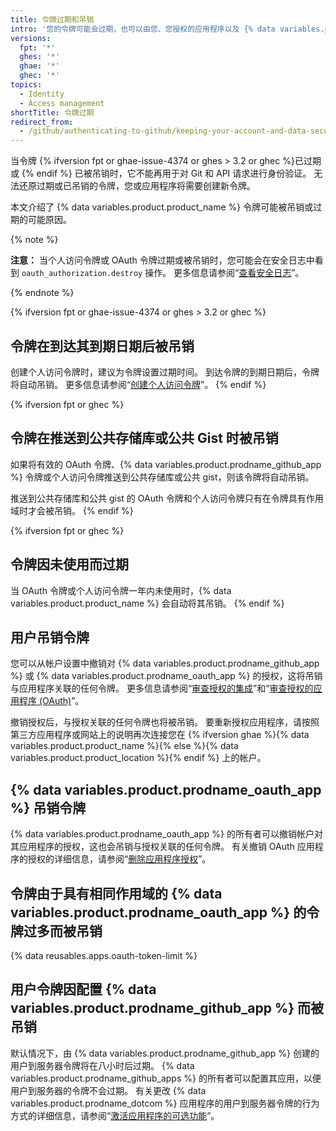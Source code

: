 ```yaml
---
title: 令牌过期和吊销
intro: '您的令牌可能会过期，也可以由您、您授权的应用程序以及 {% data variables.product.product_name %} 自行吊销。'
versions:
  fpt: '*'
  ghes: '*'
  ghae: '*'
  ghec: '*'
topics:
  - Identity
  - Access management
shortTitle: 令牌过期
redirect_from:
  - /github/authenticating-to-github/keeping-your-account-and-data-secure/token-expiration-and-revocation
---
```


当令牌 {% ifversion fpt or ghae-issue-4374 or ghes > 3.2 or ghec %}已过期或 {% endif %} 已被吊销时，它不能再用于对 Git 和 API 请求进行身份验证。 无法还原过期或已吊销的令牌，您或应用程序将需要创建新令牌。

本文介绍了 {% data variables.product.product_name %} 令牌可能被吊销或过期的可能原因。

{% note %}

**注意：** 当个人访问令牌或 OAuth 令牌过期或被吊销时，您可能会在安全日志中看到 `oauth_authorization.destroy` 操作。 更多信息请参阅“[查看安全日志](/github/authenticating-to-github/keeping-your-account-and-data-secure/reviewing-your-security-log)”。

{% endnote %}

{% ifversion fpt or ghae-issue-4374 or ghes > 3.2 or ghec %}
## 令牌在到达其到期日期后被吊销

创建个人访问令牌时，建议为令牌设置过期时间。 到达令牌的到期日期后，令牌将自动吊销。 更多信息请参阅“[创建个人访问令牌](/github/authenticating-to-github/keeping-your-account-and-data-secure/creating-a-personal-access-token)”。
{% endif %}

{% ifversion fpt or ghec %}
## 令牌在推送到公共存储库或公共 Gist 时被吊销

如果将有效的 OAuth 令牌、{% data variables.product.prodname_github_app %} 令牌或个人访问令牌推送到公共存储库或公共 gist，则该令牌将自动吊销。

推送到公共存储库和公共 gist 的 OAuth 令牌和个人访问令牌只有在令牌具有作用域时才会被吊销。
{% endif %}

{% ifversion fpt or ghec %}
## 令牌因未使用而过期

当 OAuth 令牌或个人访问令牌一年内未使用时，{% data variables.product.product_name %} 会自动将其吊销。
{% endif %}

## 用户吊销令牌

您可以从帐户设置中撤销对 {% data variables.product.prodname_github_app %} 或 {% data variables.product.prodname_oauth_app %} 的授权，这将吊销与应用程序关联的任何令牌。 更多信息请参阅“[审查授权的集成](/github/authenticating-to-github/keeping-your-account-and-data-secure/reviewing-your-authorized-integrations)”和“[审查授权的应用程序 (OAuth)](/github/authenticating-to-github/keeping-your-account-and-data-secure/reviewing-your-authorized-applications-oauth)”。

撤销授权后，与授权关联的任何令牌也将被吊销。 要重新授权应用程序，请按照第三方应用程序或网站上的说明再次连接您在 {% ifversion ghae %}{% data variables.product.product_name %}{% else %}{% data variables.product.product_location %}{% endif %} 上的帐户。

## {% data variables.product.prodname_oauth_app %} 吊销令牌

{% data variables.product.prodname_oauth_app %} 的所有者可以撤销帐户对其应用程序的授权，这也会吊销与授权关联的任何令牌。 有关撤销 OAuth 应用程序的授权的详细信息，请参阅“[删除应用程序授权](/rest/reference/apps#delete-an-app-authorization)”。

## 令牌由于具有相同作用域的 {% data variables.product.prodname_oauth_app %} 的令牌过多而被吊销

{% data reusables.apps.oauth-token-limit %}

## 用户令牌因配置 {% data variables.product.prodname_github_app %} 而被吊销

默认情况下，由 {% data variables.product.prodname_github_app %} 创建的用户到服务器令牌将在八小时后过期。 {% data variables.product.prodname_github_apps %} 的所有者可以配置其应用，以便用户到服务器的令牌不会过期。 有关更改 {% data variables.product.prodname_dotcom %} 应用程序的用户到服务器令牌的行为方式的详细信息，请参阅“[激活应用程序的可选功能](/developers/apps/getting-started-with-apps/activating-optional-features-for-apps)”。
